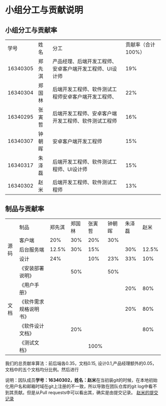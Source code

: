 <h1>小组分工与贡献说明</h1>
<h2>小组分工与贡献率</h2>
<table>
    <tr>
        <td>学号</td>
        <td>姓名</td>
        <td>分工</td>
        <td>贡献率（合计100%）</td>
    </tr>
    <tr>
        <td>16340305</td>
        <td>郑先淇</td>
        <td>产品经理、后端开发工程师、安卓客户端开发工程师、UI设计师</td>
        <td>19%</td>
    </tr>
    <tr>
        <td>16340304</td>
        <td>郑国林</td>
        <td>后端开发工程师、软件测试工程师安卓客户端开发工程师、</td>
        <td>22%</td>
    </tr>
    <tr>
        <td>16340295</td>
        <td>张寅哲</td>
        <td>后端开发工程师、安卓客户端开发工程师、软件测试工程师</td>
        <td>16%</td>
    </tr>
    <tr>
        <td>16340307</td>
        <td>钟朝晖</td>
        <td>安卓客户端开发工程师</td>
        <td>15%</td>
    </tr>
    <tr>
        <td>16340317</td>
        <td>朱泽磊</td>
        <td>后端开发工程师、软件测试工程师、UI设计师</td>
        <td>15%</td>
    </tr>
    <tr>
        <td>16340302</td>
        <td>赵米</td>
        <td>后端开发工程师、软件测试工程师</td>
        <td>13%</td>
    </tr>
</table>

<h2>制品与贡献率</h2>
<table>
    <tr>
        <td></td>
        <td>制品</td>
        <td>郑先淇</td>
        <td>郑国林</td>
        <td>张寅哲</td>
        <td>钟朝晖</td>
        <td>朱泽磊</td>
        <td>赵米</td>
    </tr>
    <tr>
        <td rowspan="3">源码</td>
        <td>客户端</td>
        <td>20%</td>
        <td>30%</td>
        <td>20%</td>
        <td>30%</td>
        <td></td>
        <td></td>
    </tr>
    <tr>
        <td>后台服务端</td>
        <td>12.5%</td>
        <td>30%</td>
        <td>15%</td>
        <td></td>
        <td>30%</td>
        <td>12.5%</td>
    </tr>
    <tr>
        <td>设计</td>
        <td>24%</td>
        <td></td>
        <td>10%</td>
        <td>23%</td>
        <td>33%</td>
        <td>10%</td>
    </tr>
    <tr>
        <td rowspan="5">文档</td>
        <td>《安装部署说明》</td>
        <td></td>
        <td>50%</td>
        <td></td>
        <td>50%</td>
        <td></td>
        <td></td>
    </tr>
    <tr>
        <td>《用户手册》</td>
        <td></td>
        <td></td>
        <td></td>
        <td></td>
        <td>20%</td>
        <td>80%</td>
    </tr>
    <tr>
        <td>《软件需求规格说明书》</td>
        <td></td>
        <td></td>
        <td></td>
        <td></td>
        <td>20%</td>
        <td>80%</td>
    </tr>
    <tr>
        <td>《软件设计文档》</td>
        <td></td>
        <td>20%</td>
        <td></td>
        <td></td>
        <td></td>
        <td>80%</td>
    </tr>
    <tr>
        <td>《测试文档》</td>
        <td></td>
        <td></td>
        <td>100%</td>
        <td></td>
        <td></td>
        <td></td>
    </tr>
</table>

我们的总贡献率算法：前后端各0.35，文档0.15, 设计0.1,产品经理额外的0.05，文档中的五个文档均分比例。然后进行

说明：因队成员**学号：16340302，姓名：赵米**在当初装git的时候，在本地初始化用户名和邮箱时域在git上注册的不一致，所以导致在团队仓库的git log中看不到其贡献。但是从Pull requests中可以看出其，确实是由提交记录。
[赵米的提交记录](https://github.com/sysuz4/AppServer/pulls?q=is%3Apr+is%3Aclosed+author%3Azhaomi46)